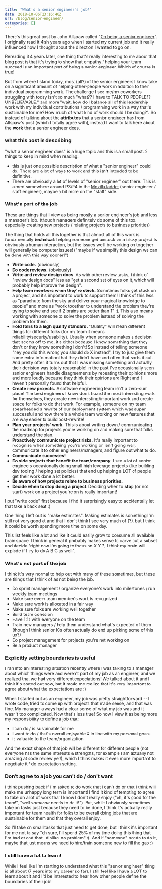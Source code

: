 ```yaml
---
title: "What's a senior engineer's job?"
date: 2018-10-06T23:16:40Z
url: /blog/senior-engineer/
categories: []
---
```


There's this great post by John Allspaw called "[On being a senior engineer](https://www.kitchensoap.com/2012/10/25/on-being-a-senior-engineer/)". I originally read it
4ish years ago when I started my current job and it really influenced how I thought about the
direction I wanted to go on.

Rereading it 4 years later, one thing that's really interesting to me about that blog post is that
it's trying to show that empathy / helping your team succeed is an important part of being a senior
engineer. Which of course is true!

But from where I stand today, most (all?) of the senior engineers I know take on a significant
amount of helping-other-people work in addition to their individual programming work. The challenge
I see me/my coworkers struggling with today isn't so much "what?? I have to TALK TO PEOPLE??
UNBELIEVABLE." and more "wait, how do I balance all of this leadership work with my individual
contributions / programming work in a way that's sustainable for me? How much of what kind of work
should I be doing?". So instead of talking about the **attributes** that a senior engineer has from
Allspaw's post (which I totally agree with), instead I want to talk here about the **work** that a
senior engineer does.

### what this post is describing

"what a senior engineer does" is a huge topic and this is a small post. 2 things to keep in mind
when reading:

* this is just one possible description of what a "senior engineer" could do. There are a lot of ways
  to work and this isn't intended to be definitive.
* There are obviously a lot of levels of "senior engineer" out there. This is aimed somewhere around
  P3/P4 in the [Mozilla ladder](https://twitter.com/Gankro/status/1046438955439271936) (senior
  engineer / staff engineer), maybe a bit more on the "staff" side.

### What's part of the job

These are things that I view as being mostly a senior engineer's job and less a manager's job.
(though managers definitely do some of this too, especially creating new projects / relating
projects to business priorities)

The thing that holds all this together is that almost all of this work is fundamentally
**technical**: helping someone get unstuck on a tricky project is obviously a human interaction, but
the issues we'll be working on together will generally be computer issues! ("maybe if we simplify
this design we can be done with this way sooner!")

* **Write code.** (obviously)
* **Do code reviews.** (obviously)
* **Write and review design docs.** As with other review tasks, I think of "review design docs" less
   as "get a second set of eyes on it, which will probably help improve the design".
* **Help team members when they're stuck.** Sometimes folks get stuck on a project, and it's important
  to work to support them! I think of this less as "parachute from the sky and deliver your magical
  knowledge to people" and more as "work together to understand the problem they're trying to solve
  and see if 2 brains are better than 1" :). This also means working with someone to solve the
  problem instead of solving the problem for them.
* **Hold folks to a high quality standard.** "Quality" will mean different things for different folks
  (for my team it means reliability/security/usability). Usually when someone makes a decision that
  seems off to me, it's either because I know something that they don't or they know something I
  don't! So instead of telling someone "hey you did this wrong you should do X instead", I try to
  just give them some extra information that they didn't have and often that sorts it out. And
  pretty often it turns out that I was missing something and actually their decision was totally
  reasonable! In the past I've occasionally seen senior engineers handle disagreements by repeating
  their opinions more and more loudly because they think their opinions are Right and I haven't
  personally found that helpful.
* **Create new projects.** A software engineering team isn't a zero-sum place! The best engineers I know
  don't hoard the most interesting work for themselves, they create new interesting/important work
  and create space for folks to do that work. For example, someone on my team spearheaded a rewrite
  of our deployment system which was super successful and now there's a whole team working on new
  features that are way easier to build post-rewrite!
* **Plan your projects' work.** This is about writing down / communicating the roadmap for projects
  you're working on and making sure that folks understand the plan.
* **Proactively communicate project risks.** It's really important to recognize when something you're
  working on isn't going well, communicate it to other engineers/managers, and figure out what to
  do.
* **Communicate successes!**
* **Do side projects that benefit the team/company**. I see a lot of senior engineers occasionally
  doing small high leverage projects (like building dev tooling / helping set policies) that end up
  helping a LOT of people get their work done a lot better.
* **Be aware of how projects relate to business priorities.**
* **Decide when to stop doing a project**. Deciding when to **stop** (or not start) work on a
  project you're on is really important!

I put "write code" first because I find it surprisingly easy to accidentally let that take a back
seat :)

One thing I left out is "make estimates". Making estimates is something I'm still not very good at
and that I don't think I see very much of (?), but I think it could be worth spending more time on
some day.

This list feels like a lot and like it could easily grow to consume all available brain space. I
think in general it probably makes sense to carve out a subset and decide "right now I'm going to
focus on X Y Z, I think my brain will explode if I try to do A B C as well".

### What's not part of the job

I think it's very normal to help out with many of these sometimes, but these are things that I think
of as not being the job.

* Do sprint management / organize everyone's work into milestones / run weekly team meetings
* Make sure every team member's work is recognized
* Make sure work is allocated in a fair way
* Make sure folks are working well together
* Build team cohesion
* Have 1:1s with everyone on the team
* Train new managers / help them understand what's expected of them (though I think senior ICs often
  actually do end up picking some of this up?)
* Do project management for projects you're not working on
* Be a product manager

### Explicitly setting boundaries is useful

I ran into an interesting situation recently where I was talking to a manager about which things
were and weren't part of my job as an engineer, and we realized that we had very different
expectations! We talked about it and I think it's sorted out now, but it made me realize that it's
very important to agree about what the expectations are :)

When I started out as an engineer, my job was pretty straightforward -- I wrote code, tried to come
up with projects that made sense, and that was fine. My manager always had a clear sense of what my
job was and it wasn't too complicated. Now that's less true! So now I view it as being more my
responsibility to define a job that:

* I can do / is sustainable for me
* I want to do / that's overall enjoyable & in line with my personal goals
* is valuable to the team/organization

And the exact shape of that job will be different for different people (not everyone has the same
interests & strengths, for example I am actually not amazing at code review yet!), which I think
makes it even more important to negotiate it / do expectation setting. 

### Don't agree to a job you can't do / don't want

I think pushing back if I'm asked to do work that I can't do or that I think will make me unhappy
long term is important! I find it kind of tempting to agree to take on a lot of work that I know I
don't really enjoy ("oh, it's good for the team!", "well _someone_ needs to do it!"). But, while I
obviously sometimes take on tasks just because they need to be done, I think it's actually really
important for team health for folks to be overall doing jobs that are sustainable for them and that
they overall enjoy.

So I'll take on small tasks that just need to get done, but I think it's important for me not to say
"oh sure, I'll spend 25% of my time doing this thing that I'm bad at and that I dislike, no problem"
:). And if "someone" needs to do it, maybe that just means we need to hire/train someone new to fill
the gap :)

### I still have a lot to learn!

While I feel like I'm starting to understand what this "senior engineer" thing is all about (7 years
into my career so far), I still feel like I have a LOT to learn about it and I'd be interested to
hear how other people define the boundaries of their job!
